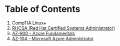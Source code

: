 # Table of Contents
1. [CompTIA Linux+](Linux+/00_Linux+_Table_of_Contents.md)
2. [RHCSA (Red Hat Certified Systems Administrator)](RHCSA/00_RHCSA_Table_of_Contents.md)
3. [AZ-900 - Azure Fundamentals](AZ-900/00_AZ-900_Table_of_Contents.md)
4. [AZ-104 - Microsoft Azure Administrator](AZ-104/00_AZ-104_Table_of_Contents.md)